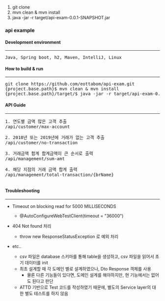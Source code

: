

1. git clone 
2. mvn clean & mvn install
3. java -jar -r target/api-exam-0.0.1-SNAPSHOT.jar

### api example

#### Development environment
------
<pre>
Java, Spring boot, h2, Maven, IntelliJ, Linux
</pre>

#### How to build & run
------
<pre>
git clone https://github.com/eottabom/api-exam.git
{project.base.path}$ mvn clean & mvn install
{project.base.path}/target/$ java -jar -r target/api-exam-0.0.1-SNAPSHOT.jar
</pre>


#### API Guide
------
<pre>
1. 연도별 금액 많은 고객 추출
/api/customer/max-account

2. 2018년 또는 2019년에 거래가 없는 고객 추출
/api/customer/no-transaction

3. 거래금액 합계 합계금액이 큰 순서로 출력
/api/management/sum-amt

4. 해당 지점의 거래 금액 합계 출력
/api/management/total-transaction/{brName}

</pre>


#### Troubleshooting
------
+ Timeout on blocking read for 5000 MILLISECONDS
    - @AutoConfigureWebTestClient(timeout = "36000")

+ 404 Not found 처리
    - throw new ResponseStatusException 로 예외 처리 

+ etc..
    - csv 파일은 database 스키마를 통해 table을 생성하고, csv 파일을 읽어서 초기 데이터를 init
    - 최초 설계할 때 각 도메인 별로 설계하였으나, Dto Response 객체를 사용
        - 물론 다른 기능들이 있다면, 도메인 설계를 해야하지만, 현 기능에서는 없어도 된다고 판단
    - ATTD 기반으로 Test 코드를 작성하였기 때문에, 별도의 Service layer의 대한 별도 테스트를 하지 않음
